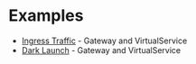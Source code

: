 # Examples

- [Ingress Traffic](ingress-gateway/README.md) - Gateway and VirtualService
- [Dark Launch](dark-launch/README.md) - Gateway and VirtualService
